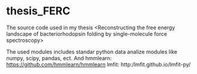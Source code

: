 # thesis_FERC
The source code used in my thesis &lt;Reconstructing the free energy landscape of bacteriorhodopsin folding by single-molecule force spectroscopy>

The used modules includes standar python data analize modules like numpy, scipy, pandas, ect. And
hmmlearn: https://github.com/hmmlearn/hmmlearn
lmfit: http:/lmfit.github.io/lmfit-py/
